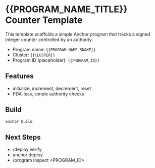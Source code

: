 # {{PROGRAM_NAME_TITLE}} Counter Template

This template scaffolds a simple Anchor program that tracks a signed integer counter controlled by an authority.

- Program name: `{{PROGRAM_NAME_SNAKE}}`
- Cluster: `{{CLUSTER}}`
- Program ID (placeholder): `{{PROGRAM_ID}}`

## Features
- initialize, increment, decrement, reset
- PDA-less, simple authority checks

## Build
```bash
anchor build
```

## Next Steps
- /deploy verify
- anchor deploy
- /program inspect <PROGRAM_ID>
